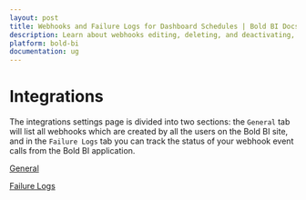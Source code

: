 ```yaml
---
layout: post
title: Webhooks and Failure Logs for Dashboard Schedules | Bold BI Docs
description: Learn about webhooks editing, deleting, and deactivating, and webhook failure handling and read the failure logs for Bold BI dashboard schedules.
platform: bold-bi
documentation: ug
---
```


# Integrations

The integrations settings page is divided into two sections: the `General` tab will list all webhooks which are created by all the users on the Bold BI site, and in the `Failure Logs` tab you can track the status of your webhook event calls from the Bold BI application.

[General](/site-administration/integrations/webhook-listing/)

[Failure Logs](/site-administration/integrations/failure-logs/)
